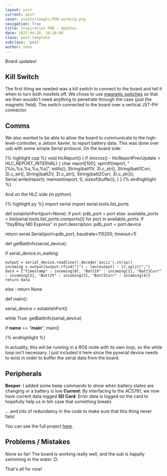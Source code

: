 ```yaml
---
layout: post
current: post
cover: assets/images/PDB-working.png
navigation: True
title: Inspiration PDB - Updates
date: 2023-04-28  10:18:00
class: post-template
subclass: 'post'
author: sean
---
```


Board updates!

## Kill Switch

The first thing we needed was a kill switch to connect to the board and tell it when to turn both mosfets off. We chose to use [magnetic swtiches](https://www.amazon.com/Magnetic-Switch-Normally-Security-Contact/dp/B086GYJLML/ref=sr_1_3?keywords=magnetic%2Bswitch&qid=1686964238&sr=8-3&th=1) so that we then wouldn't need anything to penetrate through the case (just the magnetic field). The switch connected to the board over a vertical JST-PH connector. 

## Comms

We also wanted to be able to allow the board to communicate to the high-level-controller, a Jetson Xavier, to report battery data. This was done over usb with some simple Serial protocol. On the board side:

{% highlight cpp %}
void hlcReport() {
  if (micros() - hlcReportPrevUpdate > HLC_REPORT_INTERVAL) {
    char report[100];
    sprintf(report, "[%lu,%s,%s,%s,%s]", millis(), String(batt1V, 3).c_str(), String(batt1Curr, 3).c_str(), String(batt2V, 3).c_str(), String(batt2Curr, 3).c_str()); 
    Serial.write(report);
    memset(report, 0, sizeof(buffer));
  }
}
{% endhighlight %}

And on the HLC side (in python)


{% highlight py %}
import serial
import serial.tools.list_ports

def establishPort(port=None):
  if port:
    pdb_port = port
  else:
    available_ports = list(serial.tools.list_ports.comports())
    for port in available_ports:
      if "ItsyBitsy M0 Express" in port.description:
        pdb_port = port.device
  
  return serial.Serial(port=pdb_port, baudrate=115200, timeout=1)


def getBattInfo(serial_device):

  if serial_device.in_waiting:
  
    output = serial_device.readline().decode('ascii').strip()
    incoming = output[output.rfind("[") : len(output) - 1].split(",")
    data = {"Timestamp" : incoming[0], "Batt1V" : incoming[1], "Batt1Curr" : incoming[2], "Batt2V" : incoming[3], "Batt2Curr" : incoming[4]}
    return data
  else :
    return None


def main():

  serial_device = establishPort()

  while True: 
    getBattInfo(serial_device)


if __name__ == "__main__":
  main()

{% endhighlight %}

In actuality, this will be running in a ROS node with its own loop, so the while loop isn't necessary. I just included it here since the pyserial device needs to exist in order to buffer the serial data from the board. 

## Peripherals

__Beeper__: I added some beep commands to show when battery states are changing or a battery is low
__Current__: By interfacing to the ACS781, we now have current data logged
__SD Card__: Error data is logged on the card to hopefully help us in teh case that something breaks

... and lots of redundancy in the code to make sure that this thing never fails!

You can see the full project [here](https://github.com/InspirationRobotics/PowerDist).

## Problems / Mistakes

None so far! The board is working really well, and the sub is happily swimming in the water :D.

That's all for now!